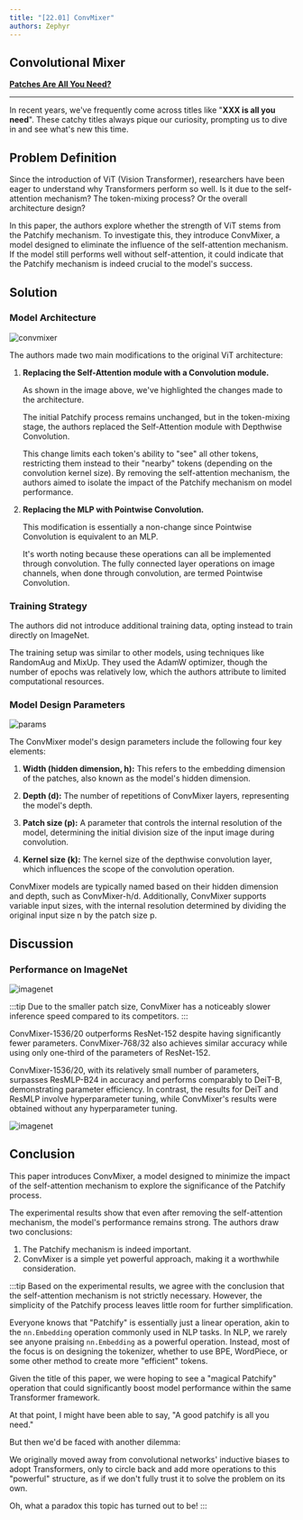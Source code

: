 ```yaml
---
title: "[22.01] ConvMixer"
authors: Zephyr
---
```


## Convolutional Mixer

[**Patches Are All You Need?**](https://arxiv.org/abs/2201.09792)

---

In recent years, we've frequently come across titles like "**XXX is all you need**". These catchy titles always pique our curiosity, prompting us to dive in and see what's new this time.

## Problem Definition

Since the introduction of ViT (Vision Transformer), researchers have been eager to understand why Transformers perform so well. Is it due to the self-attention mechanism? The token-mixing process? Or the overall architecture design?

In this paper, the authors explore whether the strength of ViT stems from the Patchify mechanism. To investigate this, they introduce ConvMixer, a model designed to eliminate the influence of the self-attention mechanism. If the model still performs well without self-attention, it could indicate that the Patchify mechanism is indeed crucial to the model's success.

## Solution

### Model Architecture

![convmixer](./img/img1.jpg)

The authors made two main modifications to the original ViT architecture:

1. **Replacing the Self-Attention module with a Convolution module.**

   As shown in the image above, we've highlighted the changes made to the architecture.

   The initial Patchify process remains unchanged, but in the token-mixing stage, the authors replaced the Self-Attention module with Depthwise Convolution.

   This change limits each token's ability to "see" all other tokens, restricting them instead to their "nearby" tokens (depending on the convolution kernel size). By removing the self-attention mechanism, the authors aimed to isolate the impact of the Patchify mechanism on model performance.

2. **Replacing the MLP with Pointwise Convolution.**

   This modification is essentially a non-change since Pointwise Convolution is equivalent to an MLP.

   It's worth noting because these operations can all be implemented through convolution. The fully connected layer operations on image channels, when done through convolution, are termed Pointwise Convolution.

### Training Strategy

The authors did not introduce additional training data, opting instead to train directly on ImageNet.

The training setup was similar to other models, using techniques like RandomAug and MixUp. They used the AdamW optimizer, though the number of epochs was relatively low, which the authors attribute to limited computational resources.

### Model Design Parameters

![params](./img/img4.jpg)

The ConvMixer model's design parameters include the following four key elements:

1. **Width (hidden dimension, h):** This refers to the embedding dimension of the patches, also known as the model's hidden dimension.

2. **Depth (d):** The number of repetitions of ConvMixer layers, representing the model's depth.

3. **Patch size (p):** A parameter that controls the internal resolution of the model, determining the initial division size of the input image during convolution.

4. **Kernel size (k):** The kernel size of the depthwise convolution layer, which influences the scope of the convolution operation.

ConvMixer models are typically named based on their hidden dimension and depth, such as ConvMixer-h/d. Additionally, ConvMixer supports variable input sizes, with the internal resolution determined by dividing the original input size n by the patch size p.

## Discussion

### Performance on ImageNet

![imagenet](./img/img5.jpg)

:::tip
Due to the smaller patch size, ConvMixer has a noticeably slower inference speed compared to its competitors.
:::

ConvMixer-1536/20 outperforms ResNet-152 despite having significantly fewer parameters. ConvMixer-768/32 also achieves similar accuracy while using only one-third of the parameters of ResNet-152.

ConvMixer-1536/20, with its relatively small number of parameters, surpasses ResMLP-B24 in accuracy and performs comparably to DeiT-B, demonstrating parameter efficiency. In contrast, the results for DeiT and ResMLP involve hyperparameter tuning, while ConvMixer's results were obtained without any hyperparameter tuning.

![imagenet](./img/img3.jpg)

## Conclusion

This paper introduces ConvMixer, a model designed to minimize the impact of the self-attention mechanism to explore the significance of the Patchify process.

The experimental results show that even after removing the self-attention mechanism, the model's performance remains strong. The authors draw two conclusions:

1. The Patchify mechanism is indeed important.
2. ConvMixer is a simple yet powerful approach, making it a worthwhile consideration.

:::tip
Based on the experimental results, we agree with the conclusion that the self-attention mechanism is not strictly necessary. However, the simplicity of the Patchify process leaves little room for further simplification.

Everyone knows that "Patchify" is essentially just a linear operation, akin to the `nn.Embedding` operation commonly used in NLP tasks. In NLP, we rarely see anyone praising `nn.Embedding` as a powerful operation. Instead, most of the focus is on designing the tokenizer, whether to use BPE, WordPiece, or some other method to create more "efficient" tokens.

Given the title of this paper, we were hoping to see a "magical Patchify" operation that could significantly boost model performance within the same Transformer framework.

At that point, I might have been able to say, "A good patchify is all you need."

But then we'd be faced with another dilemma:

We originally moved away from convolutional networks' inductive biases to adopt Transformers, only to circle back and add more operations to this "powerful" structure, as if we don't fully trust it to solve the problem on its own.

Oh, what a paradox this topic has turned out to be!
:::

